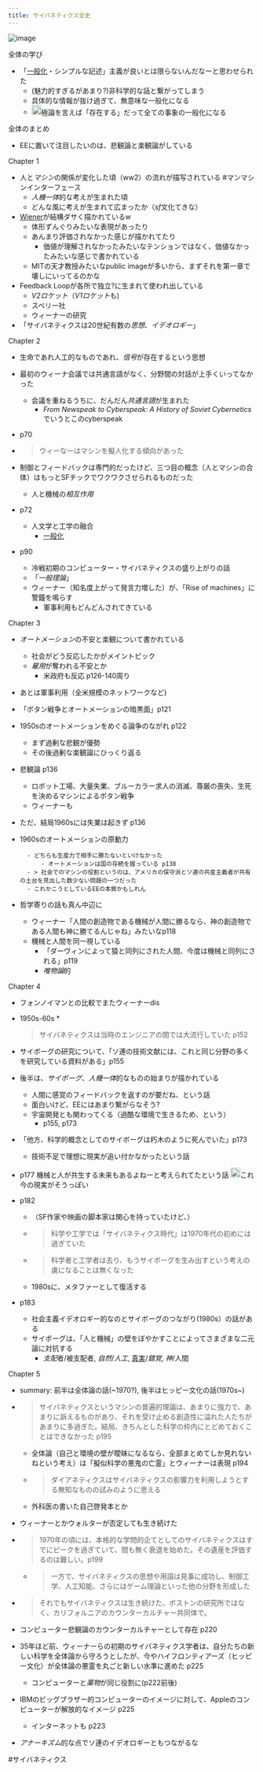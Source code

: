 ```yaml
---
title: サイバネティクス全史
---
```


![image](https://gyazo.com/5d6cc16e4f8276ef69f769f9f85ad4ee/thumb/1000)

全体の学び

* 「[一般化](%E4%B8%80%E8%88%AC%E5%8C%96.md)・シンプルな記述」主義が良いとは限らないんだなーと思わせられた
  * (魅力的すぎるがあまり?)非科学的な話と繋がってしまう
  * 具体的な情報が抜け過ぎて、無意味な一般化になる
  * <img src='https://scrapbox.io/api/pages/blu3mo-public/blu3mo/icon' alt='blu3mo.icon' height="19.5"/>極論を言えば「存在する」だって全ての事象の一般化になる

全体のまとめ

* EEに置いて注目したいのは、悲観論と楽観論がしている

Chapter 1

* 人と*マシン*の関係が変化した頃（ww2）の流れが描写されている #マンマシンインターフェース
  * *人機一体*的な考えが生まれた頃
  * どんな風に考えが生まれて広まったか（*sf*文化てきな）
* [Wiener](Wiener.md)が結構ダサく描かれているw
  * 体形ずんぐりみたいな表現があったり
  * あんまり評価されなかった感じが描かれてたり
    * 価値が理解されなかったみたいなテンションではなく、価値なかったみたいな感じで書かれている
  * MITの天才教授みたいなpublic imageが多いから、まずそれを第一章で壊しにいってるのかな
* Feedback Loopが各所で独立?に生まれて使われ出している
  * *V2ロケット*（*V1ロケット*も)
  * スペリー社
  * ウィーナーの研究
* 「サイバネティクスは20世紀有数の*思想*、*イデオロギー*」

Chapter 2

* 生命であれ人工的なものであれ、*信号*が存在するという思想
* 最初のウィーナ会議では共通言語がなく、分野間の対話が上手くいってなかった
  * 会議を重ねるうちに、だんだん*共通言語*が生まれた
    * *From Newspeak to Cyberspeak: A History of Soviet Cybernetics*でいうとこのcyberspeak
* p70
* 
   > 
   > ウィーなーはマシンを擬人化する傾向があった

* 制御とフィードバックは専門的だったけど、三つ目の概念（人とマシンの合体）はもっとSFチックでワクワクさせられるものだった
  * 人と機械の*相互作用*
* p72
  * 人文学と工学の融合
    * [一般化](%E4%B8%80%E8%88%AC%E5%8C%96.md)
* p90
  * 冷戦初期のコンピューター・サイバネティクスの盛り上がりの話
  * 「*一般理論*」
  * ウィーナー（知名度上がって発言力増した）が、「Rise of machines」に警鐘を鳴らす
    * 軍事利用もどんどんされてきている

Chapter 3

* *オートメーション*の不安と楽観について書かれている
  
  * 社会がどう反応したかがメイントピック
  * *雇用*が奪われる不安とか
    * 米政府も反応 p126-140周り
* あとは軍事利用（全米規模のネットワークなど)

* 「ボタン戦争とオートメーションの暗黒面」p121

* 1950sのオートメーションをめぐる論争のながれ p122
  
  * まず過剰な悲観が優勢
  * その後過剰な楽観論にひっくり返る
* 悲観論 p136
  
  * ロボット工場、大量失業、ブルーカラー求人の消滅、尊厳の喪失、生死を決めるマシンによるボタン戦争
  * ウィーナーも
* ただ、結局1960sには失業は起きず p136

* 1960sのオートメーションの原動力
  
  ````
    - どちらも生産力で相手に勝たないといけなかった
        - オートメーションは国の存続を握っている p138
    - > 社会でのマシンの役割というのは、アメリカの保守派とソ連の共産主義者が共有の土台を見出した数少ない問題の一つだった
    - これかこうとしているEEの本質かもしれん
  ````

* 哲学寄りの話も真ん中辺に
  
  * ウィーナー「人間の創造物である機械が人間に勝るなら、神の創造物である人間も神に勝てるんじゃね」みたいなp118
  * 機械と人間を同一視している
    * 「ダーヴィンによって猿と同列にされた人間、今度は機械と同列にされる」p119
    * *唯物論*的

Chapter 4

* フォンノイマンとの比較でまたウィーナーdis
* 1950s-60s
  * 
     > 
     > サイバネティクスは当時のエンジニアの間では大流行していた p152

* サイボーグの研究について、「ソ連の技術文献には、これと同じ分野の多くを研究している資料がある」p155
* 後半は、*サイボーグ*、*人機一体*的なものの始まりが描かれている
  * 人間に感覚のフィードバックを返すのが要だね、という話
  * 面白いけど、EEにはあまり繋がらなそう?
  * 宇宙開発とも関わってくる（過酷な環境で生きるため、という）
    * p155, p173
* 「他方、科学的概念としてのサイボーグは朽木のように死んでいた」p173
  * 技術不足で理想に現実が追い付かなかったという話
* p177 機械と人が共生する未来もあるよねーと考えられてたという話 <img src='https://scrapbox.io/api/pages/blu3mo-public/blu3mo/icon' alt='blu3mo.icon' height="19.5"/>これ今の現実がそうっぽい
* p182
  * （SF作家や映画の脚本家は関心を持っていたけど、）
  * 
     > 
     > 科学や工学では「サイバネティクス時代」は1970年代の初めには過ぎていた
  
  * 
     > 
     > 科学者と工学者は去り、もうサイボーグを生み出すという考えの虜になることは無くなった
  
  * 1980sに、メタファーとして復活する
* p183
  * 社会主義イデオロギー的なのとサイボーグのつながり(1980s）の話がある
  * サイボーグは、「人と機械」の壁をぼやかすことによってさまざまな二元論に対抗する
    * *支配*者/被支配者, *自然*/*人工*, [真実](%E7%9C%9F%E5%AE%9F.md)/*錯覚*, *神*/人間

Chapter 5

* summary: 前半は全体論の話(~1970?), 後半はヒッピー文化の話(1970s~)

* 
   > 
   > サイバネティクスというマシンの普遍的理論は、あまりに強力で、あまりに訴えるものがあり、それを受け止める創造性に溢れた人たちがあまりに多過ぎた。結局、きちんとした科学の枠内にとどめておくことはできなかった p195
  
  * 全体論（自己と環境の壁が曖昧になるなら、全部まとめてしか見れないねという考え）は「擬似科学の悪鬼の亡霊」とウィーナーは表現 p194
  * 
     > 
     > ダイアネティクスはサイバネティクスの影響力を利用しようとする無知なものの試みのように思える
  
  * 外科医の書いた自己啓発本とか
* ウィーナーとかウォルターが否定しても生き続けた

* 
   > 
   > 1970年の頃には、本格的な学問的企てとしてのサイバネティクスはすでにピークを過ぎていて、間も無く衰退を始めた。その遺産を評価するのは難しい。p199
  
  * 
     > 
     > 一方で、サイバネティクスの思想や用語は見事に成功し、制御工学、人工知能、さらにはゲーム理論といった他の分野を形成した

* 
   > 
   > それでもサイバネティクスは生き続けた、ボストンの研究所ではなく、カリフォルニアのカウンターカルチャー共同体で。

* コンピューター悲観論のカウンターカルチャーとして存在 p220

* 35年ほど前、ウィーナーらの初期のサイバネティクス学者は、自分たちの新しい科学を全体論から守ろうとしたが、今やハイフロンティアーズ（ヒッピー文化）が全体論の悪霊を丸ごと新しい水準に進めた p225
  
  * コンピューターと*薬物*が同じ役割に(p222前後)
* IBMのビッグブラザー的コンピューターのイメージに対して、Appleのコンピューターが解放的なイメージ p225
  
  * インターネットも p223
* *アナーキズム*的な点でソ連のイデオロギーともつながるな

\#サイバネティクス
